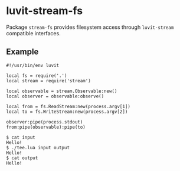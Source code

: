 luvit-stream-fs
===============

Package `stream-fs` provides filesystem access through `luvit-stream`
compatible interfaces.

## Example

```
#!/usr/bin/env luvit

local fs = require('.')
local stream = require('stream')

local observable = stream.Observable:new()
local observer = observable:observe()

local from = fs.ReadStream:new(process.argv[1])
local to = fs.WriteStream:new(process.argv[2])

observer:pipe(process.stdout)
from:pipe(observable):pipe(to)
```

```
$ cat input
Hello!
$ ./tee.lua input output
Hello!
$ cat output
Hello!
```
